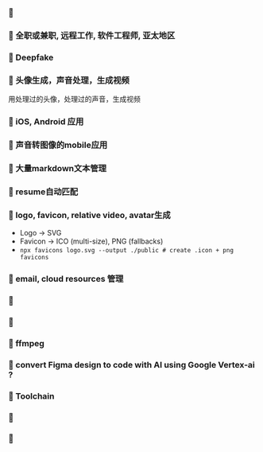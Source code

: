 ### 🥃 

### 🥃 全职或兼职, 远程工作, 软件工程师, 亚太地区

### 🥃 Deepfake

### 🥃 头像生成，声音处理，生成视频

用处理过的头像，处理过的声音，生成视频

### 🥃 iOS, Android 应用

### 🥃 声音转图像的mobile应用

### 🥃 大量markdown文本管理

### 🥃 resume自动匹配

### 🥃 logo, favicon, relative video, avatar生成

- Logo → SVG
- Favicon → ICO (multi-size), PNG (fallbacks)
- `npx favicons logo.svg --output ./public # create .icon + png favicons`



### 🥃 email, cloud resources 管理 

### 🥃 

### 🥃 

### 🥃 ffmpeg

### 🥃 convert Figma design to code with AI using Google Vertex-ai ?

### 🥃 Toolchain

### 🥃 

### 🥃 
